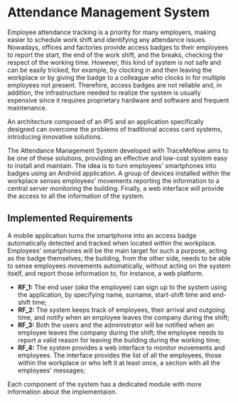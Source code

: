 # Attendance Management System

Employee attendance tracking is a priority for many employers, making easier to schedule work shift and identifying any attendance issues. Nowadays, offices and factories provide access badges to their employees to report the start, the end of the work shift, and the breaks, checking the respect of the working time. However, this kind of system is not safe and can be easily tricked, for example, by clocking in and then leaving the workplace or by giving the badge to a colleague who clocks in for multiple employees not present. Therefore, access badges are not reliable and, in addition, the infrastructure needed to realize the system is usually expensive since it requires proprietary hardware and software and frequent maintenance.

An architecture composed of an IPS and an application specifically designed can overcome the problems of traditional access card systems, introducing innovative solutions. 

The Attendance Management System developed with TraceMeNow aims to be one of these solutions, providing an effective and low-cost system easy to install and maintain.
The idea is to turn employees' smartphones into badges using an Android application. A group of devices installed within the workplace senses employees' movements reporting the information to a central server monitoring the building. Finally, a web interface will provide the access to all the information of the system.

## Implemented Requirements

A mobile application turns the smartphone into an access badge automatically detected and tracked when located within the workplace. 
Employees' smartphones will be the main target for such a purpose, acting as the badge themselves; the building, from the other side, needs to be able to sense employees movements automatically, without acting on the system itself, and report those information to, for instance, a web platform.

- **RF_1:** The end user (*aka* the employee) can sign up to the system using the application, by specifying name, surname, start-shift time and end-shift time;
- **RF_2:** The system keeps track of employees, their arrival and outgoing time, and notify when an employee leaves the company during the shift;
- **RF_3:** Both the users and the administrator will be notified when an employee leaves the company during the shift; the employee needs to report a valid reason for leaving the building during the working time;
- **RF_4:** The system provides a web interface to monitor movements and employees. The interface provides the list of all the employees, those within the workplace or who left it at least once, a section with all the employees' messages;

Each component of the system has a dedicated module with more information about the implementaion.